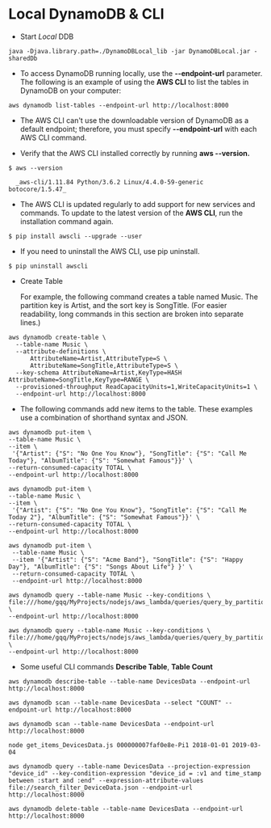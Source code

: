 # Local DynamoDB & CLI

* Start _Local_ DDB

```shell
java -Djava.library.path=./DynamoDBLocal_lib -jar DynamoDBLocal.jar -sharedDb
```

* To access DynamoDB running locally, use the **--endpoint-url** parameter. The following is an example of using the **AWS CLI** to list the tables in DynamoDB on your computer:

```
aws dynamodb list-tables --endpoint-url http://localhost:8000
```

* The AWS CLI can't use the downloadable version of DynamoDB as a default endpoint; therefore, you must specify **--endpoint-url** with each AWS CLI command.

* Verify that the AWS CLI installed correctly by running **aws --version.**

```
$ aws --version

  _aws-cli/1.11.84 Python/3.6.2 Linux/4.4.0-59-generic botocore/1.5.47_
```

* The AWS CLI is updated regularly to add support for new services and commands. To update to the latest version of the **AWS CLI**, run the installation command again.

```
$ pip install awscli --upgrade --user
```

* If you need to uninstall the AWS CLI, use pip uninstall.

```
$ pip uninstall awscli
```

* Create Table

  For example, the following command creates a table named Music. The partition key is Artist, and the sort key is SongTitle. (For easier readability, long commands in this section are broken into separate lines.)

```
aws dynamodb create-table \
  --table-name Music \
  --attribute-definitions \
      AttributeName=Artist,AttributeType=S \
      AttributeName=SongTitle,AttributeType=S \
  --key-schema AttributeName=Artist,KeyType=HASH AttributeName=SongTitle,KeyType=RANGE \
  --provisioned-throughput ReadCapacityUnits=1,WriteCapacityUnits=1 \
  --endpoint-url http://localhost:8000
```

* The following commands add new items to the table. These examples use a combination of shorthand syntax and JSON.

```
aws dynamodb put-item \
--table-name Music \
--item \
 '{"Artist": {"S": "No One You Know"}, "SongTitle": {"S": "Call Me Today"}, "AlbumTitle": {"S": "Somewhat Famous"}}' \
--return-consumed-capacity TOTAL \
--endpoint-url http://localhost:8000

aws dynamodb put-item \
--table-name Music \
--item \
 '{"Artist": {"S": "No One You Know"}, "SongTitle": {"S": "Call Me Today 2"}, "AlbumTitle": {"S": "Somewhat Famous"}}' \
--return-consumed-capacity TOTAL \
--endpoint-url http://localhost:8000

aws dynamodb put-item \
 --table-name Music \
 --item '{"Artist": {"S": "Acme Band"}, "SongTitle": {"S": "Happy Day"}, "AlbumTitle": {"S": "Songs About Life"} }' \
 --return-consumed-capacity TOTAL \
 --endpoint-url http://localhost:8000
```

```
aws dynamodb query --table-name Music --key-conditions \
file:///home/gqq/MyProjects/nodejs/aws_lambda/queries/query_by_partition_sort.json \
--endpoint-url http://localhost:8000

aws dynamodb query --table-name Music --key-conditions \
file:///home/gqq/MyProjects/nodejs/aws_lambda/queries/query_by_partition.json \
--endpoint-url http://localhost:8000
```

* Some useful CLI commands **Describe Table**, **Table Count**

```
aws dynamodb describe-table --table-name DevicesData --endpoint-url http://localhost:8000

aws dynamodb scan --table-name DevicesData --select "COUNT" --endpoint-url http://localhost:8000

aws dynamodb scan --table-name DevicesData --endpoint-url http://localhost:8000

node get_items_DevicesData.js 000000007faf0e8e-Pi1 2018-01-01 2019-03-04

aws dynamodb query --table-name DevicesData --projection-expression "device_id" --key-condition-expression "device_id = :v1 and time_stamp between :start and :end" --expression-attribute-values file://search_filter_DeviceData.json --endpoint-url http://localhost:8000

aws dynamodb delete-table --table-name DevicesData --endpoint-url http://localhost:8000
```
